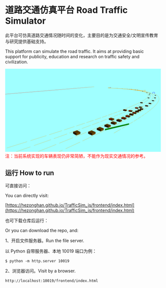 # 道路交通仿真平台 Road Traffic Simulator



此平台可仿真道路交通情况随时间的变化，主要目的是为交通安全/文明宣传教育与研究提供基础支持。

This platform can simulate the road traffic. It aims at providing basic support for publicity, education and research on traffic safety and civilization.

<img src="./docs/pictures/微信图片_20230202133053.png" alt="封面图" />



<div style="color: red;">注：当前系统实现的车辆表现仍非常简陋，不能作为现实交通情况的参考。</div>



## 运行 How to run

可直接访问：

You can directly visit:

[https://hezonghan.github.io/TrafficSim_js/frontend/index.html](https://hezonghan.github.io/TrafficSim_js/frontend/index.html)



也可下载仓库后运行：

Or you can download the repo, and:



1、开启文件服务器。Run the file server.

以 Python 自带服务器、本地 10019 端口为例：

```
$ python -m http.server 10019
```



2、浏览器访问。Visit by a browser.

```
http://localhost:10019/frontend/index.html
```


